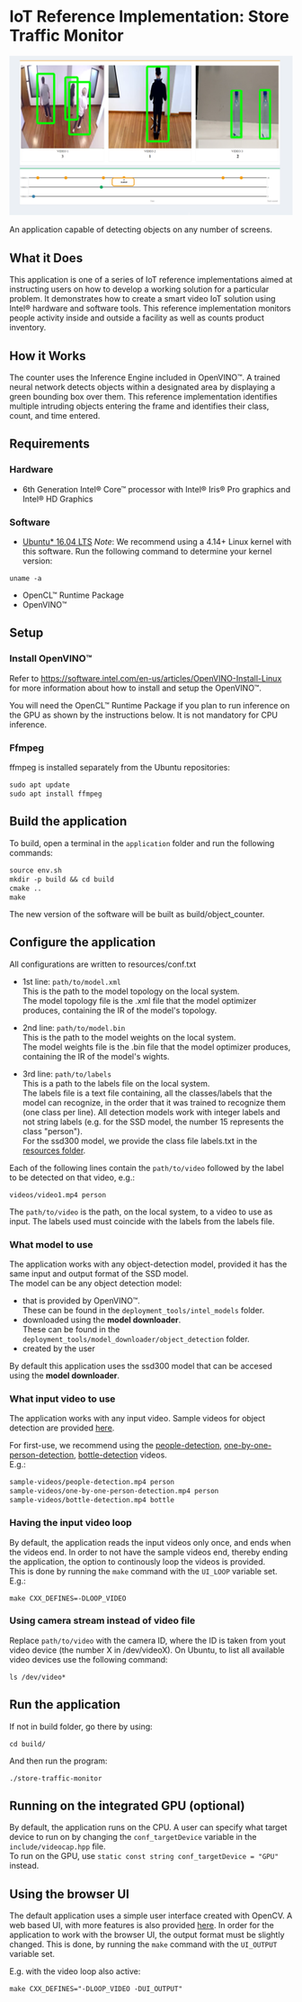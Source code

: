 # IoT Reference Implementation: Store Traffic Monitor
![store-traffic-monitor](docs/images/store-traffic-monitor-image.png)

An application capable of detecting objects on any number of screens.

## What it Does
This application is one of a series of IoT reference implementations aimed at instructing users on how to develop a working solution for a particular problem. It demonstrates how to create a smart video IoT solution using Intel® hardware and software tools. This reference implementation monitors people activity inside and outside a facility as well as counts product inventory.

## How it Works
The counter uses the Inference Engine included in OpenVINO™. A trained neural network detects objects within a designated area by displaying a green bounding box over them. This reference implementation identifies multiple intruding objects entering the frame and identifies their class, count, and time entered.

## Requirements
### Hardware
* 6th Generation Intel® Core™ processor with Intel® Iris® Pro graphics and Intel® HD Graphics

### Software
* [Ubuntu\* 16.04 LTS](http://releases.ubuntu.com/16.04/)
*Note*: We recommend using a 4.14+ Linux kernel with this software. Run the following command to determine your kernel version:

```
uname -a
```
* OpenCL™ Runtime Package
* OpenVINO™

## Setup

### Install OpenVINO™
Refer to https://software.intel.com/en-us/articles/OpenVINO-Install-Linux for more information about how to install and setup the OpenVINO™.

You will need the OpenCL™ Runtime Package if you plan to run inference on the GPU as shown by the
instructions below. It is not mandatory for CPU inference.

### Ffmpeg
ffmpeg is installed separately from the Ubuntu repositories:
```
sudo apt update
sudo apt install ffmpeg
```

## Build the application

To build, open a terminal in the `application` folder and run the following commands:

```
source env.sh
mkdir -p build && cd build
cmake ..
make
```

The new version of the software will be built as build/object_counter.

## Configure the application

All configurations are written to resources/conf.txt
* 1st line: `path/to/model.xml`  
   This is the path to the model topology on the local system.  
   The model topology file is the .xml file that the model optimizer produces, containing the IR of the model's topology.

* 2nd line: `path/to/model.bin`  
   This is the path to the model weights on the local system.  
   The model weights file is the .bin file that the model optimizer produces, containing the IR of the model's wights.

* 3rd line: `path/to/labels`  
   This is a path to the labels file on the local system.  
   The labels file is a text file containing, all the classes/labels that the model can recognize, in the order that it was trained to recognize them (one class per line). All detection models work with integer labels and not string labels (e.g. for the SSD model, the number 15 represents the class "person").   
   For the ssd300 model, we provide the class file labels.txt in the [resources folder](./application/resources/labels.txt).
   
Each of the following lines contain the `path/to/video` followed by the label to be detected on that video, e.g.:
```
videos/video1.mp4 person
```
The `path/to/video` is the path, on the local system, to a video to use as input. The labels used must coincide with the labels from the labels file.

### What model to use
The application works with any object-detection model, provided it has the same input and output format of the SSD model.  
The model can be any object detection model:
* that is provided by OpenVINO™.  
   These can be found in the `deployment_tools/intel_models` folder.
* downloaded using the **model downloader**.   
   These can be found in the `deployment_tools/model_downloader/object_detection` folder.
* created by the user

By default this application uses the ssd300 model that can be accesed using the **model downloader**. 

### What input video to use
The application works with any input video.
Sample videos for object detection are provided [here](https://github.com/intel-iot-devkit/sample-videos/).  


For first-use, we recommend using the [people-detection](https://github.com/intel-iot-devkit/sample-videos/blob/master/people-detection.mp4), [one-by-one-person-detection](https://github.com/intel-iot-devkit/sample-videos/blob/master/one-by-one-person-detection.mp4), [bottle-detection](https://github.com/intel-iot-devkit/sample-videos/blob/master/bottle-detection.mp4) videos.   
E.g.:
```
sample-videos/people-detection.mp4 person
sample-videos/one-by-one-person-detection.mp4 person
sample-videos/bottle-detection.mp4 bottle
```
### Having the input video loop
By default, the application reads the input videos only once, and ends when the videos end.
In order to not have the sample videos end, thereby ending the application, the option to continously loop the videos is provided.   
This is done by running the `make` command with the `UI_LOOP` variable set. E.g.:
```
make CXX_DEFINES=-DLOOP_VIDEO
```

### Using camera stream instead of video file
Replace `path/to/video` with the camera ID, where the ID is taken from yout video device (the number X in /dev/videoX).
On Ubuntu, to list all available video devices use the following command:
```
ls /dev/video*
```

## Run the application

If not in build folder, go there by using:

```
cd build/
```

And then run the program:

```
./store-traffic-monitor
```

## Running on the integrated GPU (optional)
By default, the application runs on the CPU. A user can specify what target device to run on by changing the `conf_targetDevice` variable in the `include/videocap.hpp` file.   
To run on the GPU, use `static const string conf_targetDevice = "GPU"` instead.

## Using the browser UI

The default application uses a simple user interface created with OpenCV.
A web based UI, with more features is also provided [here](./UI).
In order for the application to work with the browser UI, the output format must be slightly changed. This is done, by running the `make` command with the `UI_OUTPUT` variable set.

E.g. with the video loop also active:
````
make CXX_DEFINES="-DLOOP_VIDEO -DUI_OUTPUT"
````
